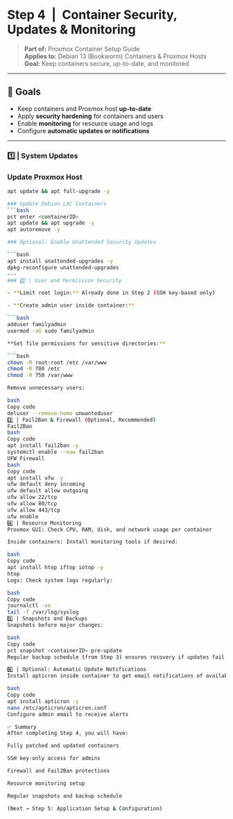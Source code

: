 # Step 4 | Container Security, Updates & Monitoring
> **Part of:** Proxmox Container Setup Guide  
> **Applies to:** Debian 13 (Bookworm) Containers & Proxmox Hosts  
> **Goal:** Keep containers secure, up-to-date, and monitored

---

## 📘 Goals

- Keep containers and Proxmox host **up-to-date**  
- Apply **security hardening** for containers and users  
- Enable **monitoring** for resource usage and logs  
- Configure **automatic updates or notifications**

---

### 1️⃣ | System Updates

### Update Proxmox Host
```bash
apt update && apt full-upgrade -y

### Update Debian LXC Containers
```bash
pct enter <containerID>
apt update && apt upgrade -y
apt autoremove -y

### Optional: Enable Unattended Security Updates

```bash
apt install unattended-upgrades -y
dpkg-reconfigure unattended-upgrades
---
### 2️⃣ | User and Permission Security

- **Limit root login:** Already done in Step 2 (SSH key-based only)

- **Create admin user inside container:**

```bash
adduser familyadmin
usermod -aG sudo familyadmin

**Set file permissions for sensitive directories:**

```bash
chown -R root:root /etc /var/www
chmod -R 700 /etc
chmod -R 750 /var/www

Remove unnecessary users:

bash
Copy code
deluser --remove-home unwanteduser
3️⃣ | Fail2Ban & Firewall (Optional, Recommended)
Fail2Ban
bash
Copy code
apt install fail2ban -y
systemctl enable --now fail2ban
UFW Firewall
bash
Copy code
apt install ufw -y
ufw default deny incoming
ufw default allow outgoing
ufw allow 22/tcp
ufw allow 80/tcp
ufw allow 443/tcp
ufw enable
4️⃣ | Resource Monitoring
Proxmox GUI: Check CPU, RAM, disk, and network usage per container

Inside containers: Install monitoring tools if desired:

bash
Copy code
apt install htop iftop iotop -y
htop
Logs: Check system logs regularly:

bash
Copy code
journalctl -xe
tail -f /var/log/syslog
5️⃣ | Snapshots and Backups
Snapshots before major changes:

bash
Copy code
pct snapshot <containerID> pre-update
Regular backup schedule (from Step 3) ensures recovery if updates fail

6️⃣ | Optional: Automatic Update Notifications
Install apticron inside container to get email notifications of available updates:

bash
Copy code
apt install apticron -y
nano /etc/apticron/apticron.conf
Configure admin email to receive alerts

✅ Summary
After completing Step 4, you will have:

Fully patched and updated containers

SSH key-only access for admins

Firewall and Fail2Ban protections

Resource monitoring setup

Regular snapshots and backup schedule

(Next → Step 5: Application Setup & Configuration)
